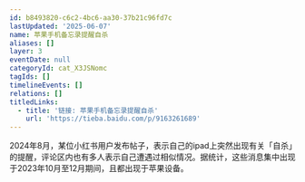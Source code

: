 ```yaml
---
id: b8493820-c6c2-4bc6-aa30-37b21c96fd7c
lastUpdated: '2025-06-07'
name: 苹果手机备忘录提醒自杀
aliases: []
layer: 3
eventDate: null
categoryId: cat_X3JSNomc
tagIds: []
timelineEvents: []
relations: []
titledLinks:
  - title: '链接: 苹果手机备忘录提醒自杀'
    url: 'https://tieba.baidu.com/p/9163261689'
---
```

2024年8月，某位小红书用户发布帖子，表示自己的ipad上突然出现有关「自杀」的提醒，评论区内也有多人表示自己遭遇过相似情况。据统计，这些消息集中出现于2023年10月至12月期间，且都出现于苹果设备。
